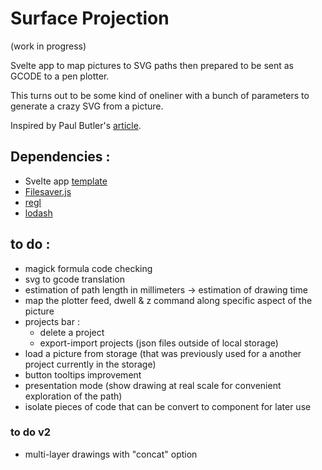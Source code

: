 # Surface Projection
(work in progress)


Svelte app to map pictures to SVG paths then prepared to be sent as GCODE to a pen plotter.

This turns out to be some kind of oneliner with a bunch of parameters to generate a crazy SVG from a picture.

Inspired by Paul Butler's [article](https://nb.paulbutler.org/surface-projection/).


## Dependencies :
*  Svelte app [template](https://github.com/sveltejs/template)
*  [Filesaver.js](https://github.com/eligrey/FileSaver.js)
*  [regl](https://github.com/regl-project/regl)
*  [lodash](https://lodash.com/)

## to do :
*  magick formula code checking
*  svg to gcode translation
*  estimation of path length in millimeters -> estimation of drawing time
*  map the plotter feed, dwell & z command along specific aspect of the picture
*  projects bar : 
    *    delete a project
    *    export-import projects (json files outside of local storage)
*  load a picture from storage (that was previously used for a another project currently in the storage)
*  button tooltips improvement
*  presentation mode (show drawing at real scale for convenient exploration of the path)
*  isolate pieces of code that can be convert to component for later use

### to do v2
* multi-layer drawings with "concat" option